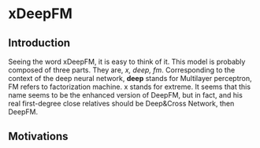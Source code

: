 # xDeepFM

## Introduction



Seeing the word xDeepFM, it is easy to think of it. This model is probably composed of three parts. 
They are, *x, deep, fm*. Corresponding to the context of the deep neural network, **deep** stands for Multilayer perceptron, FM refers to factorization machine. x stands for extreme. 
It seems that this name seems to be the enhanced version of DeepFM, but in fact, and his real first-degree close relatives should be Deep&Cross Network, then DeepFM.

## Motivations

                                                                                  





